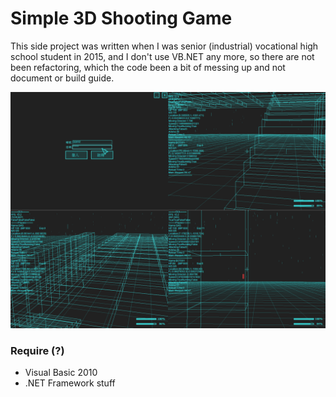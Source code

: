 Simple 3D Shooting Game
===
This side project was written when I was senior (industrial) vocational high school student in 2015, and I don't use VB.NET any more, so there are not been refactoring, which the code been a bit of messing up and not document or build guide.

![](./img/demo.png)

### Require (?)
- Visual Basic 2010
- .NET Framework stuff
